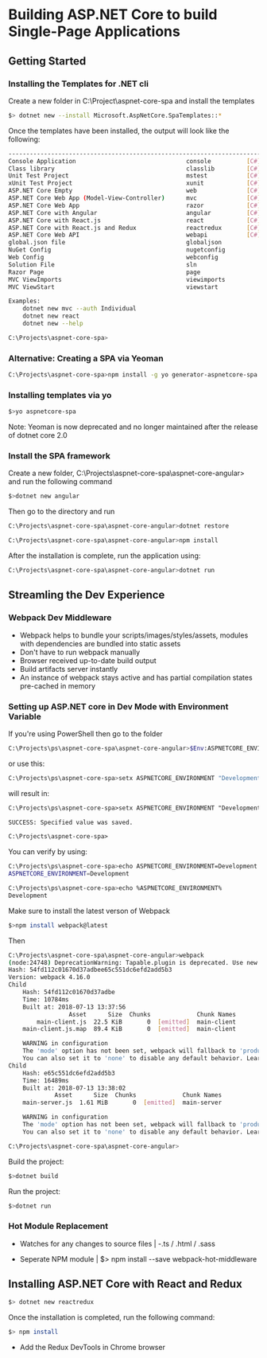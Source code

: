 # Building ASP.NET Core to build Single-Page Applications

## Getting Started

### Installing the Templates for .NET cli

Create a new folder in C:\Project\aspnet-core-spa and install the templates

```bash
$> dotnet new --install Microsoft.AspNetCore.SpaTemplates::*
```

Once the templates have been installed, the output will look like the following:
```bash
--------------------------------------------------------------------------------------------------------
Console Application                               console          [C#], F#, VB      Common/Console
Class library                                     classlib         [C#], F#, VB      Common/Library
Unit Test Project                                 mstest           [C#], F#, VB      Test/MSTest
xUnit Test Project                                xunit            [C#], F#, VB      Test/xUnit
ASP.NET Core Empty                                web              [C#], F#          Web/Empty
ASP.NET Core Web App (Model-View-Controller)      mvc              [C#], F#          Web/MVC
ASP.NET Core Web App                              razor            [C#]              Web/MVC/Razor Pages
ASP.NET Core with Angular                         angular          [C#]              Web/MVC/SPA
ASP.NET Core with React.js                        react            [C#]              Web/MVC/SPA
ASP.NET Core with React.js and Redux              reactredux       [C#]              Web/MVC/SPA
ASP.NET Core Web API                              webapi           [C#], F#          Web/WebAPI
global.json file                                  globaljson                         Config
NuGet Config                                      nugetconfig                        Config
Web Config                                        webconfig                          Config
Solution File                                     sln                                Solution
Razor Page                                        page                               Web/ASP.NET
MVC ViewImports                                   viewimports                        Web/ASP.NET
MVC ViewStart                                     viewstart                          Web/ASP.NET

Examples:
    dotnet new mvc --auth Individual
    dotnet new react
    dotnet new --help

C:\Projects\aspnet-core-spa>
```

### Alternative: Creating a SPA via Yeoman

```bash
C:\Projects\aspnet-core-spa>npm install -g yo generator-aspnetcore-spa
```

### Installing templates via yo

```bash
$>yo aspnetcore-spa
```

Note: Yeoman is now deprecated and no longer maintained after the release of dotnet core 2.0

### Install the SPA framework

Create a new folder, C:\Projects\aspnet-core-spa\aspnet-core-angular> and run the following command
```bash
$>dotnet new angular
```

Then go to the directory and run

```bash
C:\Projects\aspnet-core-spa\aspnet-core-angular>dotnet restore
```

```bash
C:\Projects\aspnet-core-spa\aspnet-core-angular>npm install
```

After the installation is complete, run the application using: 

```bash
C:\Projects\aspnet-core-spa\aspnet-core-angular>dotnet run
```

## Streamling the Dev Experience

### Webpack Dev Middleware

* Webpack helps to bundle your scripts/images/styles/assets, modules with dependencies are bundled into static assets
* Don't have to run webpack manually
* Browser received up-to-date build output
* Build artifacts server instantly
* An instance of webpack stays active and has partial compilation states pre-cached in memory

### Setting up ASP.NET core in Dev Mode with Environment Variable

If you're using PowerShell then go to the folder
```bash
C:\Projects\ps\aspnet-core-spa\aspnet-core-angular>$Env:ASPNETCORE_ENVIRONMENT = "Development"
```

or use this:

```bash
C:\Projects\ps\aspnet-core-spa>setx ASPNETCORE_ENVIRONMENT "Development"
```
will result in:

```md
C:\Projects\ps\aspnet-core-spa>setx ASPNETCORE_ENVIRONMENT "Development"

SUCCESS: Specified value was saved.

C:\Projects\aspnet-core-spa>
```

You can verify by using:

```bash
C:\Projects\ps\aspnet-core-spa>echo ASPNETCORE_ENVIRONMENT=Development
ASPNETCORE_ENVIRONMENT=Development
```

```bash
C:\Projects\ps\aspnet-core-spa>echo %ASPNETCORE_ENVIRONMENT%
Development
```

Make sure to install the latest verson of Webpack

```bash
$>npm install webpack@latest
```

Then
```bash
C:\Projects\aspnet-core-spa\aspnet-core-angular>webpack
(node:24748) DeprecationWarning: Tapable.plugin is deprecated. Use new API on `.hooks` instead
Hash: 54fd112c01670d37adbee65c551dc6efd2add5b3
Version: webpack 4.16.0
Child
    Hash: 54fd112c01670d37adbe
    Time: 10784ms
    Built at: 2018-07-13 13:37:56
                 Asset      Size  Chunks             Chunk Names
        main-client.js  22.5 KiB       0  [emitted]  main-client
    main-client.js.map  89.4 KiB       0  [emitted]  main-client

    WARNING in configuration
    The 'mode' option has not been set, webpack will fallback to 'production' for this value. Set 'mode' option to 'development' or 'production' to enable defaults for each environment.
    You can also set it to 'none' to disable any default behavior. Learn more: https://webpack.js.org/concepts/mode/
Child
    Hash: e65c551dc6efd2add5b3
    Time: 16489ms
    Built at: 2018-07-13 13:38:02
             Asset      Size  Chunks             Chunk Names
    main-server.js  1.61 MiB       0  [emitted]  main-server

    WARNING in configuration
    The 'mode' option has not been set, webpack will fallback to 'production' for this value. Set 'mode' option to 'development' or 'production' to enable defaults for each environment.
    You can also set it to 'none' to disable any default behavior. Learn more: https://webpack.js.org/concepts/mode/

C:\Projects\aspnet-core-spa\aspnet-core-angular>
```

Build the project:

```bash
$>dotnet build
```

Run the project:

```bash
$>dotnet run
```

### Hot Module Replacement

* Watches for any changes to source files
| -.ts / .html / .sass

* Seperate NPM module
| $> npm install --save webpack-hot-middleware

## Installing ASP.NET Core with React and Redux

```bash
$> dotnet new reactredux
```

Once the installation is completed, run the following command:
```bash
$> npm install
```

* Add the Redux DevTools in Chrome browser